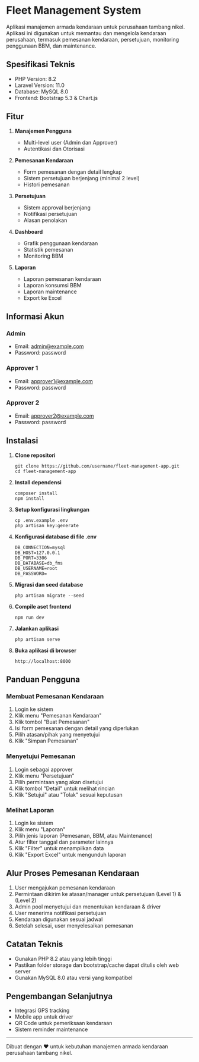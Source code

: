 # Fleet Management System

Aplikasi manajemen armada kendaraan untuk perusahaan tambang nikel. Aplikasi ini digunakan untuk memantau dan mengelola kendaraan perusahaan, termasuk pemesanan kendaraan, persetujuan, monitoring penggunaan BBM, dan maintenance.

## Spesifikasi Teknis

-   PHP Version: 8.2
-   Laravel Version: 11.0
-   Database: MySQL 8.0
-   Frontend: Bootstrap 5.3 & Chart.js

## Fitur

1. **Manajemen Pengguna**

    - Multi-level user (Admin dan Approver)
    - Autentikasi dan Otorisasi

2. **Pemesanan Kendaraan**

    - Form pemesanan dengan detail lengkap
    - Sistem persetujuan berjenjang (minimal 2 level)
    - Histori pemesanan

3. **Persetujuan**

    - Sistem approval berjenjang
    - Notifikasi persetujuan
    - Alasan penolakan

4. **Dashboard**

    - Grafik penggunaan kendaraan
    - Statistik pemesanan
    - Monitoring BBM

5. **Laporan**
    - Laporan pemesanan kendaraan
    - Laporan konsumsi BBM
    - Laporan maintenance
    - Export ke Excel

## Informasi Akun

### Admin

-   Email: admin@example.com
-   Password: password

### Approver 1

-   Email: approver1@example.com
-   Password: password

### Approver 2

-   Email: approver2@example.com
-   Password: password

## Instalasi

1. **Clone repositori**

    ```
    git clone https://github.com/username/fleet-management-app.git
    cd fleet-management-app
    ```

2. **Install dependensi**

    ```
    composer install
    npm install
    ```

3. **Setup konfigurasi lingkungan**

    ```
    cp .env.example .env
    php artisan key:generate
    ```

4. **Konfigurasi database di file .env**

    ```
    DB_CONNECTION=mysql
    DB_HOST=127.0.0.1
    DB_PORT=3306
    DB_DATABASE=db_fms
    DB_USERNAME=root
    DB_PASSWORD=
    ```

5. **Migrasi dan seed database**

    ```
    php artisan migrate --seed
    ```

6. **Compile aset frontend**

    ```
    npm run dev
    ```

7. **Jalankan aplikasi**

    ```
    php artisan serve
    ```

8. **Buka aplikasi di browser**
    ```
    http://localhost:8000
    ```

## Panduan Pengguna

### Membuat Pemesanan Kendaraan

1. Login ke sistem
2. Klik menu "Pemesanan Kendaraan"
3. Klik tombol "Buat Pemesanan"
4. Isi form pemesanan dengan detail yang diperlukan
5. Pilih atasan/pihak yang menyetujui
6. Klik "Simpan Pemesanan"

### Menyetujui Pemesanan

1. Login sebagai approver
2. Klik menu "Persetujuan"
3. Pilih permintaan yang akan disetujui
4. Klik tombol "Detail" untuk melihat rincian
5. Klik "Setujui" atau "Tolak" sesuai keputusan

### Melihat Laporan

1. Login ke sistem
2. Klik menu "Laporan"
3. Pilih jenis laporan (Pemesanan, BBM, atau Maintenance)
4. Atur filter tanggal dan parameter lainnya
5. Klik "Filter" untuk menampilkan data
6. Klik "Export Excel" untuk mengunduh laporan

## Alur Proses Pemesanan Kendaraan

1. User mengajukan pemesanan kendaraan
2. Permintaan dikirim ke atasan/manager untuk persetujuan (Level 1) & (Level 2)
3. Admin pool menyetujui dan menentukan kendaraan & driver
4. User menerima notifikasi persetujuan
5. Kendaraan digunakan sesuai jadwal
6. Setelah selesai, user menyelesaikan pemesanan

## Catatan Teknis

-   Gunakan PHP 8.2 atau yang lebih tinggi
-   Pastikan folder storage dan bootstrap/cache dapat ditulis oleh web server
-   Gunakan MySQL 8.0 atau versi yang kompatibel

## Pengembangan Selanjutnya

-   Integrasi GPS tracking
-   Mobile app untuk driver
-   QR Code untuk pemeriksaan kendaraan
-   Sistem reminder maintenance

---

Dibuat dengan ❤️ untuk kebutuhan manajemen armada kendaraan perusahaan tambang nikel.
